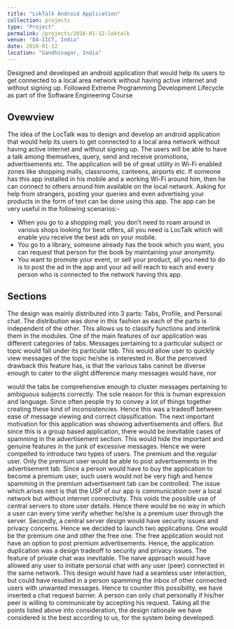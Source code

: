 ```yaml
---
title: "LokTalk Android Application"
collection: projects
type: "Project"
permalink: /projects/2016-01-12-loktalk
venue: "DA-IICT, India"
date: 2016-01-12
location: "Gandhinagar, India"
---
```



Designed and developed an android application that would help its users to get connected to a local area network without having active internet and without signing up. 
Followed Extreme Programming Development Lifecycle as part of the Software Engineering Course

## Ovewview

The idea of the LocTalk was to design and develop an android application that would
help its users to get connected to a local area network without having active internet and without
signing up. The users will be able to have a talk among themselves, query, send and receive promotions,
advertisements etc.
The application will be of great utility in Wi-Fi enabled zones like shopping malls, classrooms, canteens,
airports etc. If someone has this app installed in his mobile and a working Wi-Fi around him, then he can
connect to others around him available on the local network. Asking for help from strangers, posting
your queries and even advertising your products in the form of text can be done using this app.
The app can be very useful in the following scenarios:-
* When you go to a shopping mall, you don’t need to roam around in various shops looking for
best offers, all you need is LocTalk which will enable you receive the best ads on your mobile.
* You go to a library, someone already has the book which you want, you can request that person
for the book by maintaining your anonymity.
* You want to promote your event, or sell your product, all you need to do is to post the ad in the
app and your ad will reach to each and every person who is connected to the network having
this app.

## Sections

The design was mainly distributed into 3 parts: Tabs, Profile, and Personal chat. The distribution was
done in this fashion as each of the parts is independent of the other. This allows us to classify functions
and interlink them in the modules.
One of the main features of our application was different categories of tabs. Messages pertaining to a
particular subject or topic would fall under its particular tab. This would allow user to quickly view
messages of the topic he/she is interested in. But the perceived drawback this feature has, is that the
various tabs cannot be diverse enough to cater to the slight difference many messages would have, nor 

would the tabs be comprehensive enough to cluster messages pertaining to ambiguous subjects
correctly. The sole reason for this is human expression and language. Since often people try to convey a
lot of things together creating these kind of inconsistencies. Hence this was a tradeoff between ease of
message viewing and correct classification.
The next important motivation for this application was showing advertisements and offers. But since
this is a group based application, there would be inevitable cases of spamming in the advertisement
section. This would hide the important and genuine features in the junk of excessive messages. Hence
we were compelled to introduce two types of users. The premium and the regular user. Only the
premium user would be able to post advertisements in the advertisement tab. Since a person would
have to buy the application to become a premium user, such users would not be very high and hence
spamming in the premium advertisement tab can be controlled. The issue which arises next is that the
USP of our app is communication over a local network but without internet connectivity. This voids the
possible use of central servers to store user details. Hence there would be no way in which a user can
every time verify whether he/she is a premium user through the server. Secondly, a central server
design would have security issues and privacy concerns. Hence we decided to launch two applications.
One would be the premium one and other the free one. The free application would not have an option
to post premium advertisements. Hence, the application duplication was a design tradeoff to security
and privacy issues.
The feature of private chat was inevitable. The naive approach would have allowed any user to initiate
personal chat with any user (peer) connected in the same network. This design would have had a
seamless user interaction, but could have resulted in a person spamming the inbox of other connected
users with unwanted messages. Hence to counter this possibility, we have inserted a chat request
barrier. A person can only chat personally if his/her peer is willing to communicate by accepting his
request.
Taking all the points listed above into consideration, the design rationale we have considered is the best
according to us, for the system being developed.